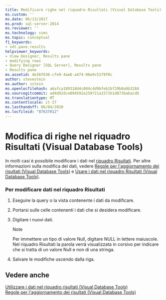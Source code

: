 ```yaml
---
title: Modificare righe nel riquadro Risultati (Visual Database Tools) | Microsoft Docs
ms.custom: ''
ms.date: 06/13/2017
ms.prod: sql-server-2014
ms.reviewer: ''
ms.technology: ssms
ms.topic: conceptual
f1_keywords:
- vdt.pane.results
helpviewer_keywords:
- View Designer, Results pane
- modifying rows
- Query Designer [SQL Server], Results pane
- Results pane
ms.assetid: de36f636-cfe9-4ae6-a474-06e9c51f9f0c
author: stevestein
ms.author: sstein
ms.openlocfilehash: a6afca189318d4c004c4d9bfeb1bf29b0a9b3284
ms.sourcegitcommit: ad4d92dce894592a259721a1571b1d8736abacdb
ms.translationtype: MT
ms.contentlocale: it-IT
ms.lasthandoff: 08/04/2020
ms.locfileid: "87637012"
---
```

# <a name="edit-rows-in-the-results-pane-visual-database-tools"></a>Modifica di righe nel riquadro Risultati (Visual Database Tools)
  In molti casi è possibile modificare i dati nel [riquadro Risultati](visual-database-tools.md). Per altre informazioni sulla modifica dei dati, vedere [Regole per l'aggiornamento dei risultati &#40;Visual Database Tools&#41;](rules-for-updating-results-visual-database-tools.md) e [Usare i dati nel riquadro Risultati &#40;Visual Database Tools&#41;](work-with-data-in-the-results-pane-visual-database-tools.md).  
  
### <a name="to-edit-data-in-the-results-pane"></a>Per modificare dati nel riquadro Risultati  
  
1.  Eseguire la query o la vista contenente i dati da modificare.  
  
2.  Portarsi sulle celle contenenti i dati che si desidera modificare.  
  
3.  Digitare i nuovi dati.  
  
    > [!NOTE]  
    >  Per immettere un tipo di valore Null, digitare NULL in lettere maiuscole. Nel riquadro Risultati la parola verrà visualizzata in corsivo per indicare che si tratta di un valore Null e non di una stringa.  
  
4.  Salvare le modifiche uscendo dalla riga.  
  
## <a name="see-also"></a>Vedere anche  
 [Utilizzare i dati nel riquadro risultati &#40;Visual Database Tools&#41;](work-with-data-in-the-results-pane-visual-database-tools.md)   
 [Regole per l'aggiornamento dei risultati &#40;Visual Database Tools&#41;](rules-for-updating-results-visual-database-tools.md)  
  
  
